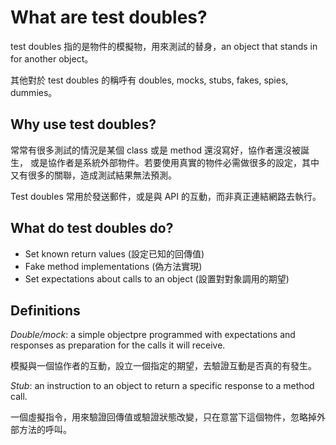 # What are test doubles?

test doubles 指的是物件的模擬物，用來測試的替身，an object that stands in for another object。

其他對於 test doubles 的稱呼有 doubles, mocks, stubs, fakes, spies, dummies。

## Why use test doubles?

常常有很多測試的情況是某個 class 或是 method 還沒寫好，協作者還沒被誕生， 或是協作者是系統外部物件。若要使用真實的物件必需做很多的設定，其中又有很多的關聯，造成測試結果無法預測。

Test doubles 常用於發送郵件，或是與 API 的互動，而非真正連結網路去執行。

## What do test doubles do?

- Set known return values (設定已知的回傳值)
- Fake method implementations (偽方法實現)
- Set expectations about calls to an object (設置對對象調用的期望)

## Definitions

*Double/mock*: a simple objectpre programmed with expectations and responses as preparation for the calls it will receive.

模擬與一個協作者的互動，設立一個指定的期望，去驗證互動是否真的有發生。

*Stub*: an instruction to an object to return a specific response to a method call.

一個虛擬指令，用來驗證回傳值或驗證狀態改變，只在意當下這個物件，忽略掉外部方法的呼叫。
